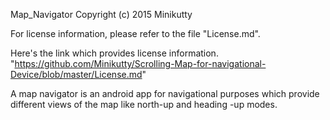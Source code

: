 Map_Navigator
Copyright (c) 2015 Minikutty

For license information, please refer to the file "License.md".

Here's the link which provides license information. 
"https://github.com/Minikutty/Scrolling-Map-for-navigational-Device/blob/master/License.md"

A map navigator is an android app for navigational purposes which provide different views of the map like 
north-up and heading -up modes.
